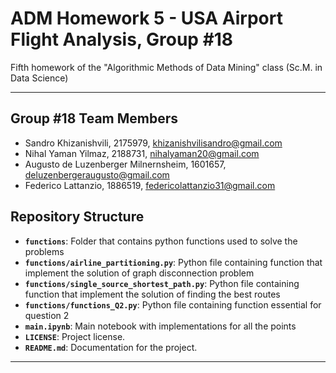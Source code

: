 # ADM Homework 5 - USA Airport Flight Analysis, Group #18
Fifth homework of the "Algorithmic Methods of Data Mining" class (Sc.M. in Data Science)

---


## Group #18 Team Members
* Sandro Khizanishvili, 2175979, khizanishvilisandro@gmail.com
* Nihal Yaman Yilmaz, 2188731, nihalyaman20@gmail.com
* Augusto de Luzenberger Milnernsheim, 1601657, deluzenbergeraugusto@gmail.com
* Federico Lattanzio, 1886519, federicolattanzio31@gmail.com 


## **Repository Structure**
- **`functions`**: Folder that contains python functions used to solve the problems
- **`functions/airline_partitioning.py`**: Python file containing function that implement the solution of graph disconnection problem
- **`functions/single_source_shortest_path.py`**: Python file containing function that implement the solution of finding the best routes
- **`functions/functions_Q2.py`**: Python file containing function essential for question 2
- **`main.ipynb`**: Main notebook with implementations for all the points
- **`LICENSE`**: Project license.
- **`README.md`**: Documentation for the project.


---



